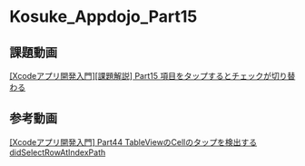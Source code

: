 # Kosuke_Appdojo_Part15
## 課題動画
[[Xcodeアプリ開発入門][課題解説] Part15 項目をタップするとチェックが切り替わる](https://www.youtube.com/watch?v=WVE4_p5LioU&list=PLQ5rERkGSxF-fsdBNQu70r5r0OPwSVygO&index=20)
## 参考動画
[[Xcodeアプリ開発入門] Part44 TableViewのCellのタップを検出する didSelectRowAtIndexPath](https://www.youtube.com/watch?v=vexu0-OoVSs&list=PLQ5rERkGSxF9_soz3Ns-SpURWsy0WmbJQ&index=44)